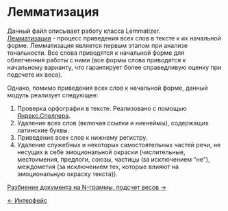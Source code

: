 # Лемматизация
Данный файл описывает работу класса Lemmatizer. \
[Лемматизация](https://ru.wikipedia.org/wiki/Лемматизация) - процесс приведения всех слов в тексте к их начальной форме.
Лемматизация является первым этапом при анализе тональности. Все слова приводятся к начальной форме для облегченния
работы с ними (все формы слова приводятся к начальному варианту, что гарантирует более справедливую оценку при подсчете 
их веса).

Однако, помимо приведения всех слов к начальной форме, данный модуль реализует следующее:
1. Проверка орфографии в тексте. Реализовано с помощью [Яндекс.Спеллера](https://tech.yandex.ru/speller/).
2. Удаление всех слов (включая ссылки и никнеймы), содержащих латинские буквы.
3. Приведение всех слов к нижнему регистру.
4. Удаление служебных и некоторых самостоятельных частей речи, не несущих в себе эмоциональной окраски (числительные, местоимения,
предлоги, союзы, частицы (за исключением "не"), междометия (за исключением тех, которые влияют на эмоциональную окраску 
текста)).

[Разбиение документа на N-граммы, подсчет весов →](./ngram_delta_tf_idf.md)

[← Интерфейс](./interface.md)
